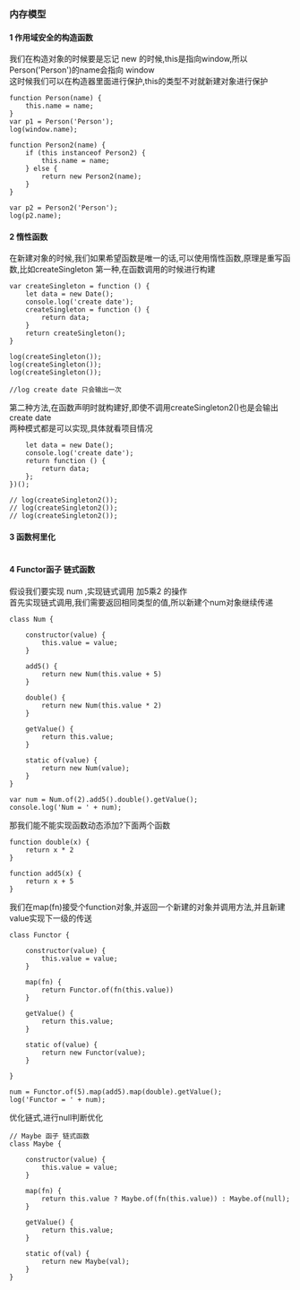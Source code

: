 
### 内存模型

#### 1 作用域安全的构造函数
我们在构造对象的时候要是忘记 new 的时候,this是指向window,所以 Person('Person')的name会指向 window <br/>
这时候我们可以在构造器里面进行保护,this的类型不对就新建对象进行保护
```
function Person(name) {
    this.name = name;
}
var p1 = Person('Person');
log(window.name);

function Person2(name) {
    if (this instanceof Person2) {
        this.name = name;
    } else {
        return new Person2(name);
    }
}

var p2 = Person2('Person');
log(p2.name);

```

#### 2 惰性函数
在新建对象的时候,我们如果希望函数是唯一的话,可以使用惰性函数,原理是重写函数,比如createSingleton
第一种,在函数调用的时候进行构建
```
var createSingleton = function () {
    let data = new Date();
    console.log('create date');
    createSingleton = function () {
        return data;
    }
    return createSingleton();
}

log(createSingleton());
log(createSingleton());
log(createSingleton());

//log create date 只会输出一次
```
第二种方法,在函数声明时就构建好,即使不调用createSingleton2()也是会输出 create date<br/>
两种模式都是可以实现,具体就看项目情况
```
    let data = new Date();
    console.log('create date');
    return function () {
        return data;
    };
})();

// log(createSingleton2());
// log(createSingleton2());
// log(createSingleton2());

```

#### 3 函数柯里化
```

```

#### 4 Functor函子 链式函数
假设我们要实现 num ,实现链式调用 加5乘2 的操作<br/>
首先实现链式调用,我们需要返回相同类型的值,所以新建个num对象继续传递
```
class Num {

    constructor(value) {
        this.value = value;
    }

    add5() {
        return new Num(this.value + 5)
    }

    double() {
        return new Num(this.value * 2)
    }

    getValue() {
        return this.value;
    }

    static of(value) {
        return new Num(value);
    }
}

var num = Num.of(2).add5().double().getValue();
console.log('Num = ' + num);

```
那我们能不能实现函数动态添加?下面两个函数

```
function double(x) {
    return x * 2
}

function add5(x) {
    return x + 5
}

```
我们在map(fn)接受个function对象,并返回一个新建的对象并调用方法,并且新建value实现下一级的传送<br/>
```
class Functor {

    constructor(value) {
        this.value = value;
    }

    map(fn) {
        return Functor.of(fn(this.value))
    }

    getValue() {
        return this.value;
    }

    static of(value) {
        return new Functor(value);
    }

}

num = Functor.of(5).map(add5).map(double).getValue();
log('Functor = ' + num);

```
优化链式,进行null判断优化
```
// Maybe 函子 链式函数
class Maybe {

    constructor(value) {
        this.value = value;
    }

    map(fn) {
        return this.value ? Maybe.of(fn(this.value)) : Maybe.of(null);
    }

    getValue() {
        return this.value;
    }

    static of(val) {
        return new Maybe(val);
    }
}

```




